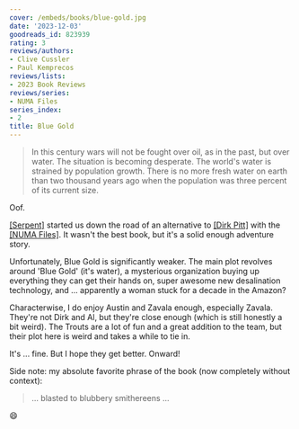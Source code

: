```yaml
---
cover: /embeds/books/blue-gold.jpg
date: '2023-12-03'
goodreads_id: 823939
rating: 3
reviews/authors:
- Clive Cussler
- Paul Kemprecos
reviews/lists:
- 2023 Book Reviews
reviews/series:
- NUMA Files
series_index:
- 2
title: Blue Gold
---
```

> In this century wars will not be fought over oil, as in the past, but over water. The situation is becoming desperate. The world's water is strained by population growth. There is no more fresh water on earth than two thousand years ago when the population was three percent of its current size. 

Oof. 

[[Serpent]]() started us down the road of an alternative to [[Dirk Pitt]]() with the [[NUMA Files]](). It wasn't the best book, but it's a solid enough adventure story. 

Unfortunately, Blue Gold is significantly weaker. The main plot revolves around 'Blue Gold' (it's water), a mysterious organization buying up everything they can get their hands on, super awesome new desalination technology, and ... apparently a woman stuck for a decade in the Amazon? 

Characterwise, I do enjoy Austin and Zavala enough, especially Zavala. They're not Dirk and Al, but they're close enough (which is still honestly a bit weird). The Trouts are a lot of fun and a great addition to the team, but their plot here is weird and takes a while to tie in. 

It's ... fine. But I hope they get better. Onward!

Side note: my absolute favorite phrase of the book (now completely without context):

> ... blasted to blubbery smithereens ...

:smile:


